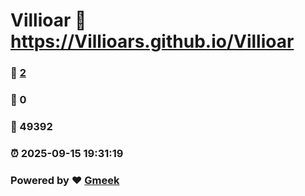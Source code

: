 # Villioar :link: https://Villioars.github.io/Villioar 
### :page_facing_up: [2](https://Villioars.github.io/Villioar/tag.html) 
### :speech_balloon: 0 
### :hibiscus: 49392 
### :alarm_clock: 2025-09-15 19:31:19 
### Powered by :heart: [Gmeek](https://github.com/Meekdai/Gmeek)
